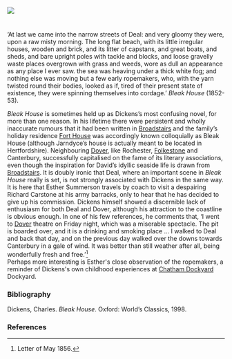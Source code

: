 <a href="https://juncture-digital.org"><img src="https://juncture-digital.org/images/ve-button.png"></a>

<param ve-config title="Dickens and Deal" author="Professor Carolyn Oulton" layout="vtl" banner="/images/banners/19c.jpg">
     
<param ve-entity eid="Q1011096" alias="Deal">

#

‘At last we came into the narrow streets of Deal: and very gloomy they were, upon a raw misty morning. The long flat beach, with its little irregular houses, wooden and brick, and its litter of capstans, and great boats, and sheds, and bare upright poles with tackle and blocks, and loose gravelly waste places overgrown with grass and weeds, wore as dull an appearance as any place I ever saw. the sea was heaving under a thick white fog; and nothing else was moving but a few early ropemakers, who, with the yarn twisted round their bodies, looked as if, tired of their present state of existence, they were spinning themselves into cordage.’ _Bleak House_ (1852-53).
<param ve-image url="/images/c13874-66 Deal Castle.jpg" label="Deal Castle" attribution="©The British Library Board c13874-66">

 _Bleak House_  is sometimes held up as Dickens’s most confusing novel, for more than one reason. In his lifetime there were persistent and wholly inaccurate rumours that it had been written in  [Broadstairs](/dickens/broadstairs)  and the family’s holiday residence  [Fort House](/dickens/dickens-fort-house)  was accordingly known colloquially as Bleak House (although Jarndyce’s house is actually meant to be located in Hertfordshire). Neighbouring  [Dover](/dickens/dickens-dover), like Rochester,  [Folkestone](/dickens/dickens-folkestone)  and  Canterbury, successfully capitalised on the fame of its literary associations, even though the inspiration for David’s idyllic seaside life is drawn from  [Broadstairs](/dickens/dickens-broadstairs).  It is doubly ironic that Deal, where an important scene in _Bleak House_ really is set, is not strongly associated with Dickens in the same way. It is here that Esther Summerson travels by coach to visit a despairing Richard Carstone at his army barracks, only to hear that he has decided to give up his commission. Dickens himself showed a discernible lack of enthusiasm for both Deal and Dover, although his attraction to the coastline is obvious enough. In one of his few references, he comments that, ‘I went to  [Dover](/dickens/dickens-dover)  theatre on Friday night, which was a miserable spectacle. The pit is boarded over, and it is a drinking and smoking place … I walked to Deal and back that day, and on the previous day walked over the downs towards Canterbury  in a gale of wind. It was better than still weather after all, being wonderfully fresh and free.’[^ref1] 
<br>
Perhaps more interesting is Esther's close observation of the ropemakers, a reminder of Dickens's own childhood experiences at  [Chatham Dockyard](/19c/19c-chatham-dockyard) Dockyard.

### Bibliography

Dickens, Charles.  _Bleak House_. Oxford: World’s Classics, 1998.  

### References

[^ref1]: Letter of May 1856. 


